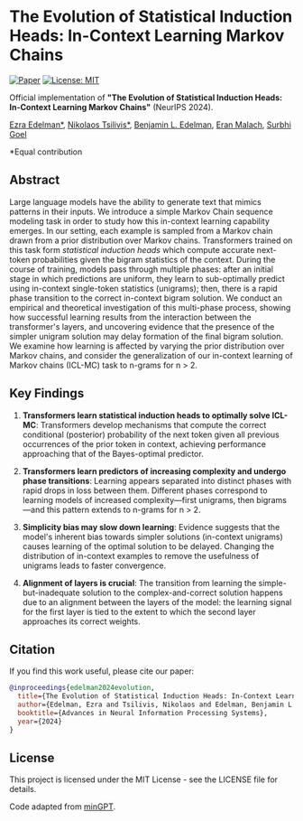 # The Evolution of Statistical Induction Heads: In-Context Learning Markov Chains

[![Paper](https://img.shields.io/badge/NeurIPS-2024-blue)](https://arxiv.org/abs/2402.11004)
[![License: MIT](https://img.shields.io/badge/License-MIT-yellow.svg)](https://opensource.org/licenses/MIT)

Official implementation of **"The Evolution of Statistical Induction Heads: In-Context Learning Markov Chains"** (NeurIPS 2024).

[Ezra Edelman*](https://ezraedelman.com/), [Nikolaos Tsilivis*](https://cims.nyu.edu/~nt2231/page.html), [Benjamin L. Edelman](https://benjaminedelman.com/), [Eran Malach](https://www.eranmalach.com/), [Surbhi Goel](https://www.surbhigoel.com/)

*Equal contribution

## Abstract

Large language models have the ability to generate text that mimics patterns in their inputs. We introduce a simple Markov Chain sequence modeling task in order to study how this in-context learning capability emerges. In our setting, each example is sampled from a Markov chain drawn from a prior distribution over Markov chains. Transformers trained on this task form *statistical induction heads* which compute accurate next-token probabilities given the bigram statistics of the context. During the course of training, models pass through multiple phases: after an initial stage in which predictions are uniform, they learn to sub-optimally predict using in-context single-token statistics (unigrams); then, there is a rapid phase transition to the correct in-context bigram solution. We conduct an empirical and theoretical investigation of this multi-phase process, showing how successful learning results from the interaction between the transformer's layers, and uncovering evidence that the presence of the simpler unigram solution may delay formation of the final bigram solution. We examine how learning is affected by varying the prior distribution over Markov chains, and consider the generalization of our in-context learning of Markov chains (ICL-MC) task to n-grams for n > 2.

## Key Findings

1. **Transformers learn statistical induction heads to optimally solve ICL-MC**: Transformers develop mechanisms that compute the correct conditional (posterior) probability of the next token given all previous occurrences of the prior token in context, achieving performance approaching that of the Bayes-optimal predictor.

2. **Transformers learn predictors of increasing complexity and undergo phase transitions**: Learning appears separated into distinct phases with rapid drops in loss between them. Different phases correspond to learning models of increased complexity—first unigrams, then bigrams—and this pattern extends to n-grams for n > 2.

3. **Simplicity bias may slow down learning**: Evidence suggests that the model's inherent bias towards simpler solutions (in-context unigrams) causes learning of the optimal solution to be delayed. Changing the distribution of in-context examples to remove the usefulness of unigrams leads to faster convergence.

4. **Alignment of layers is crucial**: The transition from learning the simple-but-inadequate solution to the complex-and-correct solution happens due to an alignment between the layers of the model: the learning signal for the first layer is tied to the extent to which the second layer approaches its correct weights.

## Citation

If you find this work useful, please cite our paper:

```bibtex
@inproceedings{edelman2024evolution,
  title={The Evolution of Statistical Induction Heads: In-Context Learning Markov Chains},
  author={Edelman, Ezra and Tsilivis, Nikolaos and Edelman, Benjamin L. and Malach, Eran and Goel, Surbhi},
  booktitle={Advances in Neural Information Processing Systems},
  year={2024}
}
```

## License

This project is licensed under the MIT License - see the LICENSE file for details.

Code adapted from [minGPT](https://github.com/karpathy/minGPT).
